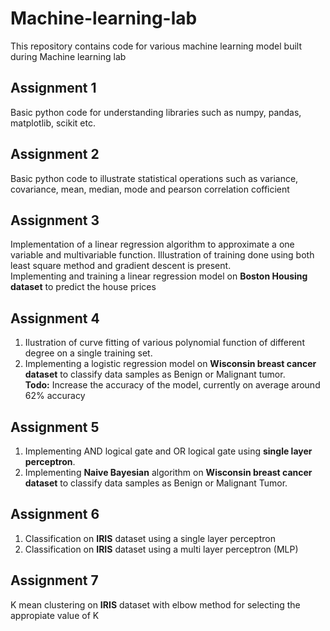 # Machine-learning-lab
This repository contains code for various machine learning model built during Machine learning lab

## Assignment 1

Basic python code for understanding libraries such as numpy, pandas, matplotlib, scikit etc.

## Assignment 2

Basic python code to illustrate statistical operations such as variance, covariance, mean, median, mode and pearson correlation cofficient

## Assignment 3

Implementation of a linear regression algorithm to approximate a one variable and multivariable function. Illustration of training done using both least square method and gradient descent is present. <br>
Implementing and training a linear regression model on **Boston Housing dataset** to predict the house prices


## Assignment 4

1. Ilustration of curve fitting of various polynomial function of different degree on a single training set.
2. Implementing a logistic regression model on **Wisconsin breast cancer dataset** to classify data samples as Benign or Malignant tumor. <br>
    **Todo:** Increase the accuracy of the model, currently on average around 62% accuracy
    
 ## Assignment 5
 
 1. Implementing AND logical gate and OR logical gate using **single layer perceptron**.
 2. Implementing **Naive Bayesian** algorithm on **Wisconsin breast cancer dataset** to classify data samples as Benign or Malignant Tumor.
 
 ## Assignment 6
 
1. Classification on **IRIS** dataset using a single layer perceptron
2. Classification on **IRIS** dataset using a multi layer perceptron (MLP)


## Assignment 7
K mean clustering on **IRIS** dataset with elbow method for selecting the appropiate value of K
